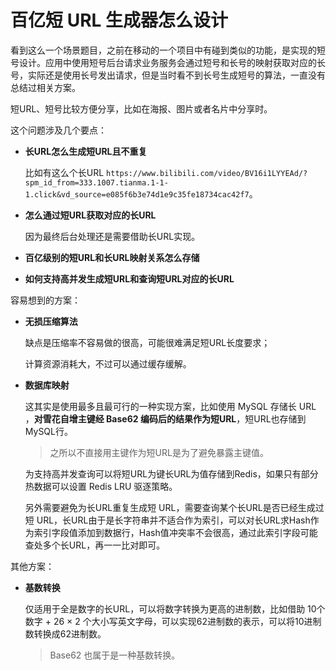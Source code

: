 # 百亿短 URL 生成器怎么设计

看到这么一个场景题目，之前在移动的一个项目中有碰到类似的功能，是实现的短号设计。应用中使用短号后台请求业务服务会通过短号和长号的映射获取对应的长号，实际还是使用长号发出请求，但是当时看不到长号生成短号的算法，一直没有总结过相关方案。

短URL、短号比较方便分享，比如在海报、图片或者名片中分享时。

这个问题涉及几个要点：

+ **长URL怎么生成短URL且不重复**

  比如有这么个长URL `https://www.bilibili.com/video/BV16i1LYYEAd/?spm_id_from=333.1007.tianma.1-1-1.click&vd_source=e085f6b3e74d1e9c35fe18734cac42f7`。

+ **怎么通过短URL获取对应的长URL**

  因为最终后台处理还是需要借助长URL实现。

+ **百亿级别的短URL和长URL映射关系怎么存储**

+ **如何支持高并发生成短URL和查询短URL对应的长URL**

容易想到的方案：

+ **无损压缩算法**

  缺点是压缩率不容易做的很高，可能很难满足短URL长度要求；

  计算资源消耗大，不过可以通过缓存缓解。

+ **数据库映射**

  这其实是使用最多且最可行的一种实现方案，比如使用 MySQL 存储长 URL ，**对雪花自增主键经 Base62 编码后的结果作为短URL**，短URL也存储到MySQL行。

  >  之所以不直接用主键作为短URL是为了避免暴露主键值。

  为支持高并发查询可以将短URL为键长URL为值存储到Redis，如果只有部分热数据可以设置 Redis LRU 驱逐策略。

  另外需要避免为长URL重复生成短 URL，需要查询某个长URL是否已经生成过短 URL，长URL由于是长字符串并不适合作为索引，可以对长URL求Hash作为索引字段值添加到数据行，Hash值冲突率不会很高，通过此索引字段可能查处多个长URL，再一一比对即可。

其他方案：

+ **基数转换**

  仅适用于全是数字的长URL，可以将数字转换为更高的进制数，比如借助 10个数字 + 26 × 2 个大小写英文字母，可以实现62进制数的表示，可以将10进制数转换成62进制数。

  > Base62 也属于是一种基数转换。



 